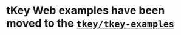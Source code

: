 # tKey Web examples have been moved to the [`tkey/tkey-examples`](https://github.com/tkey/tkey-examples/tree/main/tkey-web)
